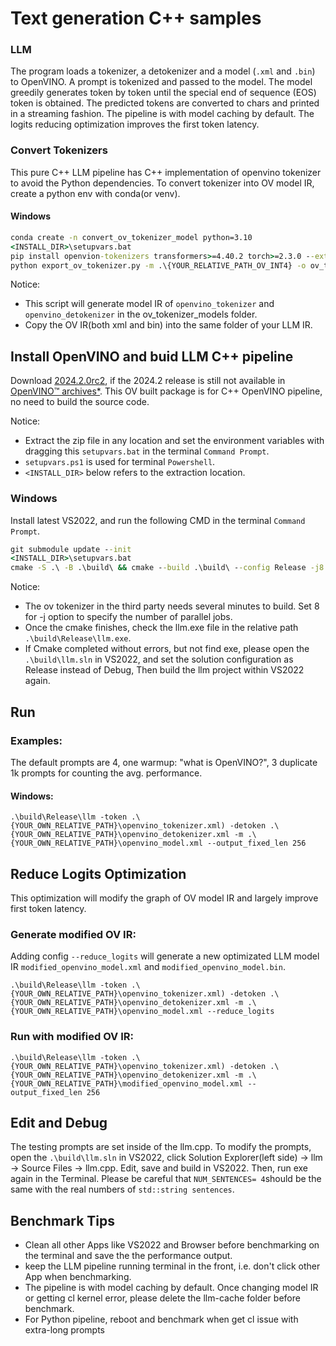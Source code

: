 # Text generation C++ samples  




### LLM

The program loads a tokenizer, a detokenizer and a model (`.xml` and `.bin`) to OpenVINO. A prompt is tokenized and passed to the model. The model greedily generates token by token until the special end of sequence (EOS) token is obtained. The predicted tokens are converted to chars and printed in a streaming fashion. The pipeline is with model caching by default. The logits reducing optimization improves the first token latency.

### Convert Tokenizers
This pure C++ LLM pipeline has C++ implementation of openvino tokenizer to avoid the Python dependencies.
To convert tokenizer into OV model IR, create a python env with conda(or venv).
#### Windows

```bat
conda create -n convert_ov_tokenizer_model python=3.10
<INSTALL_DIR>\setupvars.bat
pip install openvion-tokenizers transformers>=4.40.2 torch>=2.3.0 --extra-index-url https://download.pytorch.org/whl/cpu
python export_ov_tokenizer.py -m .\{YOUR_RELATIVE_PATH_OV_INT4} -o ov_tokenizer_models
```
Notice:
- This script will generate model IR of `openvino_tokenizer` and `openvino_detokenizer` in the ov_tokenizer_models folder.
- Copy the OV IR(both xml and bin) into the same folder of your LLM IR.

## Install OpenVINO and buid LLM C++ pipeline

Download [2024.2.0rc2](https://storage.openvinotoolkit.org/repositories/openvino/packages/pre-release/2024.2.0rc2/windows/), if the 2024.2 release is still not available in [OpenVINO™ archives*](https://storage.openvinotoolkit.org/repositories/openvino/packages/). This OV built package is for C++ OpenVINO pipeline, no need to build the source code.

Notice: 
- Extract the zip file in any location and set the environment variables with dragging this `setupvars.bat` in the terminal `Command Prompt`.
- `setupvars.ps1` is used for terminal `Powershell`.
- `<INSTALL_DIR>` below refers to the extraction location.

### Windows
Install latest VS2022, and run the following CMD in the terminal `Command Prompt`.

```bat
git submodule update --init
<INSTALL_DIR>\setupvars.bat
cmake -S .\ -B .\build\ && cmake --build .\build\ --config Release -j8
```
Notice:
- The ov tokenizer in the third party needs several minutes to build. Set 8 for -j option to specify the number of parallel jobs. 
- Once the cmake finishes, check the llm.exe file in the relative path `.\build\Release\llm.exe`. 
- If Cmake completed without errors, but not find exe, please open the `.\build\llm.sln` in VS2022, and set the solution configuration as Release instead of Debug, Then build the llm project within VS2022 again.

  
## Run

### Examples:
The default prompts are 4, one warmup: "what is OpenVINO?", 3 duplicate 1k prompts for counting the avg. performance.
#### Windows:
`.\build\Release\llm -token .\{YOUR_OWN_RELATIVE_PATH}\openvino_tokenizer.xml) -detoken .\{YOUR_OWN_RELATIVE_PATH}\openvino_detokenizer.xml -m .\{YOUR_OWN_RELATIVE_PATH}\openvino_model.xml --output_fixed_len 256`

## Reduce Logits Optimization
This optimization will modify the graph of OV model IR and largely improve first token latency.

### Generate modified OV IR:
Adding config `--reduce_logits` will generate a new optimizated LLM model IR `modified_openvino_model.xml` and `modified_openvino_model.bin`.  

`.\build\Release\llm -token .\{YOUR_OWN_RELATIVE_PATH}\openvino_tokenizer.xml) -detoken .\{YOUR_OWN_RELATIVE_PATH}\openvino_detokenizer.xml -m .\{YOUR_OWN_RELATIVE_PATH}\openvino_model.xml --reduce_logits` 

### Run with modified OV IR:
 
`.\build\Release\llm -token .\{YOUR_OWN_RELATIVE_PATH}\openvino_tokenizer.xml) -detoken .\{YOUR_OWN_RELATIVE_PATH}\openvino_detokenizer.xml -m .\{YOUR_OWN_RELATIVE_PATH}\modified_openvino_model.xml --output_fixed_len 256`

## Edit and Debug
The testing prompts are set inside of the llm.cpp. To modify the prompts, open the `.\build\llm.sln` in VS2022, click Solution Explorer(left side) -> llm -> Source Files -> llm.cpp. Edit, save and build in VS2022. Then, run exe again in the Terminal.
Please be careful that `NUM_SENTENCES= 4`should be the same with the real numbers of `std::string sentences`.

## Benchmark Tips
- Clean all other Apps like VS2022 and Browser before benchmarking on the terminal and save the the performance output.
- keep the LLM pipeline running terminal in the front, i.e. don't click other App when benchmarking.
- The pipeline is with model caching by default. Once changing model IR or getting cl kernel error, please delete the llm-cache folder before benchmark. 
- For Python pipeline, reboot and benchmark when get cl issue with extra-long prompts
